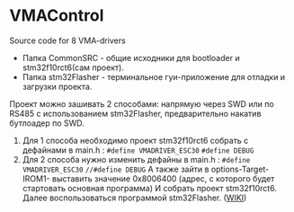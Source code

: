 # VMAControl
Source code for 8 VMA-drivers

* Папка CommonSRC - общие исходники для bootloader и stm32f10rct6(сам проект).
* Папка stm32Flasher - терминальное гуи-приложение для отладки и загрузки проекта.

Проект можно зашивать 2 способами: напрямую через SWD или по RS485 с использованием stm32Flasher, предварительно накатив бутлоадер по SWD. 
1. Для 1 способа необходимо проект stm32f10rct6 собрать с дефайнами в main.h :
  `#define VMADRIVER_ESC30`
  `#define DEBUG`
2. Для 2 способа нужно изменить дефайны в main.h :
  `#define VMADRIVER_ESC30`
  `//#define DEBUG`
А также зайти в options-Target-IROM1- выставить значение 0х8006400 (адрес, с которого будет стартовать основная программа)
И собрать проект stm32f10rct6. 
Далее воспользоваться программой stm32Flasher. ([WIKI](https://github.com/hidronautics/VMAControl/wiki/stm32Flasher-Usage))
